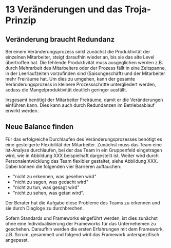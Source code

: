 # 13 Veränderungen und das Troja-Prinzip

## Veränderung braucht Redundanz

Bei einem Veränderungsprozess sinkt zunächst die Produktivität der einzelnen Mitarbeiter, steigt daraufhin wieder an, bis sie das alte Level übertroffen hat. Die fehlende Produktivität muss ausgeglichen werden z.B. durch Mehrarbeit des Mitarbeiters oder der Prozess fällt in eine Zeitspanne, in der Leerlaufzeiten vorzufinden sind (Saisongeschäft) und der Mitarbeiter mehr Freiräume hat. Um dies zu umgehen, kann der gesamte Veränderungsprozess in kleinere Prozessschritte untergliedert werden, sodass die Mangelproduktivität deutlich geringer ausfällt.

Insgesamt benötigt der Mitarbeiter Freiräume, damit er die Veränderungen einführen kann. Dies kann auch durch Redundanzen im Betriebsablauf erwirkt werden.

## Neue Balance finden

Für das erfolgreiche Durchlaufen des Veränderungsprozesses benötigt es eine gesteigerte Flexibilität der Mitarbeiter. Zunächst muss das Team eine Ist-Analyse durchlaufen, bei der das Team in ein Gruppenfeld eingetragen wird, wie in Abbildung XXX beispielhaft dargestellt ist. Weiter wird durch Personalentwicklung das Team flexibler gestaltet, siehe Abbildung XXX. Dabei können die folgenden vier Barrieren auftauchen:

- "nicht zu erkennen, was gesehen wird"
- "nicht zu sagen, was gedacht wird"
- "nicht zu tun, was gesagt wird"
- "nicht zu sehen, was getan wird".

Der Berater hat die Aufgabe diese Probleme des Teams zu erkennen und sie durch Diagloge zu durchbrechen.

Sofern Standards und Frameworks eingeführt werden, ist dies zunächst ohne eine Individualisierung der Frameworks für das Unternehemen zu geschehen. Daraufhin werden die ersten Erfahrungen mit dem Framework, z.B. Scrum, gesammelt und folgend wird das Framework unterspezifisch angepasst. 

